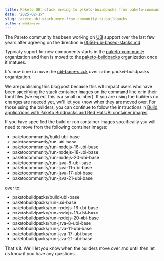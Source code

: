 ```yaml
---
title: Paketo UBI stack moving to paketo-buildpacks from paketo-community
date: "2025-02-15"
slug: paketo-ubi-stack-move-from-community-to-buildpacks
author: mhdawson
---
```


The Paketo community has been working on [UBI](https://www.redhat.com/en/blog/introducing-red-hat-universal-base-image)
support over the last few years after agreeing on the direction in
[0056-ubi-based-stacks.md](https://github.com/paketo-buildpacks/rfcs/blob/main/text/0056-ubi-based-stacks.md).

Typically suport for new components starts in the
[paketo-community](https://github.com/paketo-community) organization and then is moved to the
[paketo-buildpacks](https://github.com/paketo-buildpacks) organization once it matures.

It's now time to move the [ubi-base-stack](https://github.com/paketo-community/ubi-base-stack) over
to the packet-buildpacks organization.

We are publishing this blog post because this will impact users who have been specifying the stack container
images on the command line or in their toml files (we expect this is a small number). If you are
using the builders no changes are needed yet, we'll let you know when they are moved over.
For those using the builders, you can continue to follow the instructions in
[Build applications with Paketo Buildpacks and Red Hat UBI container images](https://developers.redhat.com/articles/2024/06/18/build-applications-paketo-buildpacks-and-red-hat-ubi-container-images).

If you have specified the build or run container images specifically you will need to move from the following
container images:

* paketocommuntiy/build-ubi-base
* paketocommuntiy/run-ubi-base
* paketocommunity/run-nodejs-16-ubi-base
* paketocommunity/run-nodejs-18-ubi-base
* paketocommunity/run-nodejs-20-ubi-base
* paketocommunity/run-java-8-ubi-base
* paketocommunity/run-java-11-ubi-base
* paketocommunity/run-java-17-ubi-base
* paketocommunity/run-java-21-ubi-base

over to:

* paketobuildpacks/build-ubi-base
* paketobuildpacks/run-ubi-base
* paketobuildpacks/run-nodejs-16-ubi-base
* paketobuildpacks/run-nodejs-18-ubi-base
* paketobuildpacks/run-nodejs-20-ubi-base
* paketobuildpacks/run-java-8-ubi-base
* paketobuildpacks/run-java-11-ubi-base
* paketobuildpacks/run-java-17-ubi-base
* paketobuildpacks/run-java-21-ubi-base


That's it. We'll let you know when the builders move over and until then let us know if you
have any questions.
